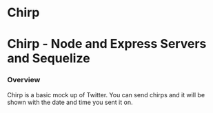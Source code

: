 # Chirp

# Chirp - Node and Express Servers and Sequelize



### Overview

Chirp is a basic mock up of Twitter. You can send chirps and it will be shown with the date and time you sent it on.
